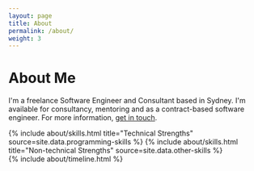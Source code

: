 ```yaml
---
layout: page
title: About
permalink: /about/
weight: 3
---
```


# **About Me**


I'm a freelance Software Engineer and Consultant based in Sydney. I'm available for consultancy, mentoring and as a contract-based software engineer. For more information, [get in touch](mailto:hi@raymes.dev).

<div class="row">
{% include about/skills.html title="Technical Strengths" source=site.data.programming-skills %}
{% include about/skills.html title="Non-technical Strengths" source=site.data.other-skills %}
</div>

<div class="row">
{% include about/timeline.html %}
</div>